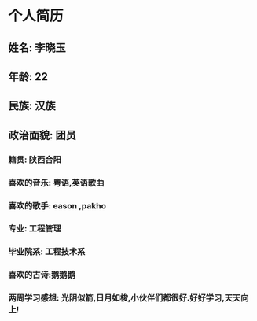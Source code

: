 # 个人简历
##  姓名: 李晓玉
##  年龄: 22
##  民族: 汉族
##  政治面貌: 团员
### 籍贯: 陕西合阳
### 喜欢的音乐:  粤语,英语歌曲
### 喜欢的歌手:  eason ,pakho
### 专业: 工程管理
### 毕业院系: 工程技术系
### 喜欢的古诗:鹅鹅鹅
### 两周学习感想: 光阴似箭,日月如梭,小伙伴们都很好.好好学习,天天向上!
